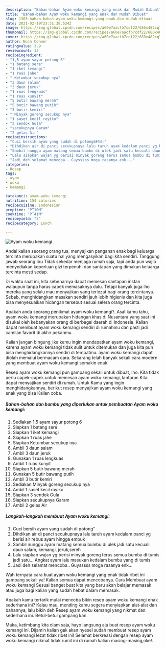 ```yaml
---
description: "Bahan-bahan Ayam woku kemangi yang enak dan Mudah Dibuat"
title: "Bahan-bahan Ayam woku kemangi yang enak dan Mudah Dibuat"
slug: 1303-bahan-bahan-ayam-woku-kemangi-yang-enak-dan-mudah-dibuat
date: 2021-02-19T23:51:38.534Z
image: https://img-global.cpcdn.com/recipes/a60e7aacfb7cdf22/680x482cq70/ayam-woku-kemangi-foto-resep-utama.jpg
thumbnail: https://img-global.cpcdn.com/recipes/a60e7aacfb7cdf22/680x482cq70/ayam-woku-kemangi-foto-resep-utama.jpg
cover: https://img-global.cpcdn.com/recipes/a60e7aacfb7cdf22/680x482cq70/ayam-woku-kemangi-foto-resep-utama.jpg
author: Noah Conner
ratingvalue: 3.9
reviewcount: 13
recipeingredient:
- "1,5 ayam sayur potong 6"
- "1 batang sere"
- "1 iket kemangi"
- "1 ruas jahe"
- " Ketumbar secukup nya"
- "3 daun salam"
- "3 daun jeruk"
- "1 ruas lengkuas"
- "1 ruas kunyit"
- "5 butir bawang merah"
- "5 butir bawang putih"
- "3 butir kemiri"
- " Minyak goreng secukup nya"
- "1 saset kecil royiko"
- "3 sendok Gula"
- "secukupnya Garam"
- "2 gelas Air"
recipeinstructions:
- "Cuci bersih ayam yang sudah di potong&#34;"
- "Dihdikan air di panci secukupnaya lalu taruh ayam kedalam panci yg berisi air rebus ayam hingga empuk"
- "Sambil nunggu ayam matang semua bumbu di ulek jadi satu kecuali daun salam, kemangi, jeruk,sereh"
- "Lalu siapkan wajan yg berisi minyak goreng terus semua bumbu di tumis jadi satu... Angkat ayam lalu masukan kedalam bumbu yang di tumis"
- "Jadi deh selamat mencoba.. Guysssss moga rasanya enk..."
categories:
- Resep
tags:
- ayam
- woku
- kemangi

katakunci: ayam woku kemangi 
nutrition: 154 calories
recipecuisine: Indonesian
preptime: "PT10M"
cooktime: "PT41M"
recipeyield: "3"
recipecategory: Lunch

---
```



![Ayam woku kemangi](https://img-global.cpcdn.com/recipes/a60e7aacfb7cdf22/680x482cq70/ayam-woku-kemangi-foto-resep-utama.jpg)

Andai kalian seorang orang tua, menyajikan panganan enak bagi keluarga tercinta merupakan suatu hal yang mengasyikan bagi kita sendiri. Tanggung jawab seorang ibu Tidak sekedar menjaga rumah saja, tapi anda pun wajib menyediakan keperluan gizi terpenuhi dan santapan yang dimakan keluarga tercinta mesti sedap.

Di waktu  saat ini, kita sebenarnya dapat memesan santapan instan walaupun tanpa harus capek memasaknya dulu. Tetapi banyak juga lho mereka yang selalu mau menyajikan yang terlezat bagi orang tercintanya. Sebab, menghidangkan masakan sendiri jauh lebih higienis dan kita juga bisa menyesuaikan hidangan tersebut sesuai selera orang tercinta. 



Apakah anda seorang penikmat ayam woku kemangi?. Asal kamu tahu, ayam woku kemangi merupakan hidangan khas di Nusantara yang saat ini disukai oleh kebanyakan orang di berbagai daerah di Indonesia. Kalian dapat membuat ayam woku kemangi sendiri di rumahmu dan pasti jadi camilan favorit di akhir pekanmu.

Kalian jangan bingung jika kamu ingin mendapatkan ayam woku kemangi, karena ayam woku kemangi tidak sulit untuk ditemukan dan juga kita pun bisa menghidangkannya sendiri di tempatmu. ayam woku kemangi dapat diolah memalui bermacam cara. Sekarang telah banyak sekali cara modern yang membuat ayam woku kemangi semakin enak.

Resep ayam woku kemangi pun gampang sekali untuk dibuat, lho. Kita tidak perlu capek-capek untuk memesan ayam woku kemangi, lantaran Kita dapat menyajikan sendiri di rumah. Untuk Kamu yang ingin menghidangkannya, berikut resep menyajikan ayam woku kemangi yang enak yang bisa Kalian coba.

<!--inarticleads1-->

##### Bahan-bahan dan bumbu yang diperlukan untuk pembuatan Ayam woku kemangi:

1. Sediakan 1,5 ayam sayur potong 6
1. Siapkan 1 batang sere
1. Siapkan 1 iket kemangi
1. Siapkan 1 ruas jahe
1. Siapkan  Ketumbar secukup nya
1. Ambil 3 daun salam
1. Ambil 3 daun jeruk
1. Gunakan 1 ruas lengkuas
1. Ambil 1 ruas kunyit
1. Siapkan 5 butir bawang merah
1. Gunakan 5 butir bawang putih
1. Ambil 3 butir kemiri
1. Sediakan  Minyak goreng secukup nya
1. Ambil 1 saset kecil royiko
1. Siapkan 3 sendok Gula
1. Siapkan secukupnya Garam
1. Ambil 2 gelas Air




<!--inarticleads2-->

##### Langkah-langkah membuat Ayam woku kemangi:

1. Cuci bersih ayam yang sudah di potong&#34;
1. Dihdikan air di panci secukupnaya lalu taruh ayam kedalam panci yg berisi air rebus ayam hingga empuk
1. Sambil nunggu ayam matang semua bumbu di ulek jadi satu kecuali daun salam, kemangi, jeruk,sereh
1. Lalu siapkan wajan yg berisi minyak goreng terus semua bumbu di tumis jadi satu... Angkat ayam lalu masukan kedalam bumbu yang di tumis
1. Jadi deh selamat mencoba.. Guysssss moga rasanya enk...




Wah ternyata cara buat ayam woku kemangi yang enak tidak ribet ini gampang sekali ya! Kalian semua dapat mencobanya. Cara Membuat ayam woku kemangi Sesuai banget buat kita yang baru akan belajar memasak atau juga bagi kalian yang sudah hebat dalam memasak.

Apakah kamu tertarik mulai mencoba bikin resep ayam woku kemangi enak sederhana ini? Kalau mau, mending kamu segera menyiapkan alat-alat dan bahannya, lalu bikin deh Resep ayam woku kemangi yang nikmat dan sederhana ini. Betul-betul gampang kan. 

Maka, ketimbang kita diam saja, hayo langsung aja buat resep ayam woku kemangi ini. Dijamin kalian gak akan nyesel sudah membuat resep ayam woku kemangi lezat tidak ribet ini! Selamat berkreasi dengan resep ayam woku kemangi nikmat tidak rumit ini di rumah kalian masing-masing,oke!.

